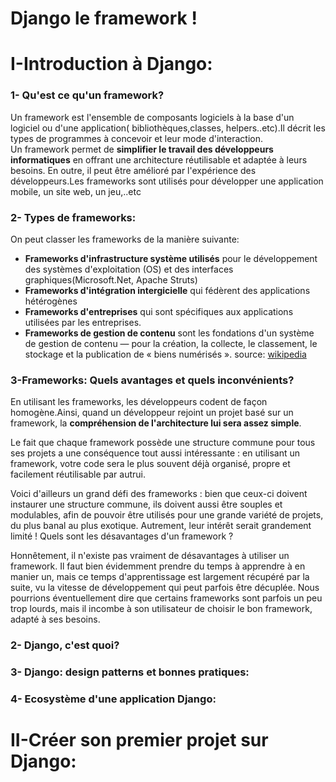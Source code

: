 # Django le framework !
# I-Introduction à Django:


### 1- Qu'est ce qu'un framework?  
Un framework est l'ensemble de composants logiciels à la base d'un logiciel ou d'une application( bibliothèques,classes, helpers..etc).Il décrit les types de programmes à concevoir et leur mode d'interaction.  
Un framework permet de **simplifier le travail des développeurs informatiques** en offrant une architecture réutilisable et adaptée à leurs besoins. En outre, il peut être amélioré par l'expérience des développeurs.Les frameworks sont utilisés pour développer une application mobile, un site web, un jeu,..etc 

### 2- Types de frameworks:  
On peut classer les frameworks de la manière suivante:  
* **Frameworks d'infrastructure système utilisés** pour le développement des systèmes d'exploitation (OS) et des interfaces graphiques(Microsoft.Net, Apache Struts)  
* **Frameworks d'intégration intergicielle** qui fédèrent des applications hétérogènes
* **Frameworks d'entreprises** qui sont spécifiques aux applications utilisées par les entreprises. 
* **Frameworks de gestion de contenu** sont les fondations d'un système de gestion de contenu — pour la création, la collecte, le classement, le stockage et la publication de « biens numérisés ». source: [wikipedia](https://fr.wikipedia.org/wiki/Framework)
### 3-Frameworks: Quels avantages et quels inconvénients?  
En utilisant les frameworks, les développeurs codent de façon homogène.Ainsi, quand un développeur rejoint un projet basé sur un framework, la **compréhension de l'architecture lui sera assez simple**.


Le fait que chaque framework possède une structure commune pour tous ses projets a une conséquence tout aussi intéressante : en utilisant un framework, votre code sera le plus souvent déjà organisé, propre et facilement réutilisable par autrui.

Voici d'ailleurs un grand défi des frameworks : bien que ceux-ci doivent instaurer une structure commune, ils doivent aussi être souples et modulables, afin de pouvoir être utilisés pour une grande variété de projets, du plus banal au plus exotique. Autrement, leur intérêt serait grandement limité !
Quels sont les désavantages d'un framework ?

Honnêtement, il n'existe pas vraiment de désavantages à utiliser un framework. Il faut bien évidemment prendre du temps à apprendre à en manier un, mais ce temps d'apprentissage est largement récupéré par la suite, vu la vitesse de développement qui peut parfois être décuplée. Nous pourrions éventuellement dire que certains frameworks sont parfois un peu trop lourds, mais il incombe à son utilisateur de choisir le bon framework, adapté à ses besoins.

### 2- Django, c'est quoi?
### 3- Django: design patterns et bonnes pratiques:
### 4- Ecosystème d'une application Django:

# II-Créer son premier projet sur Django:

